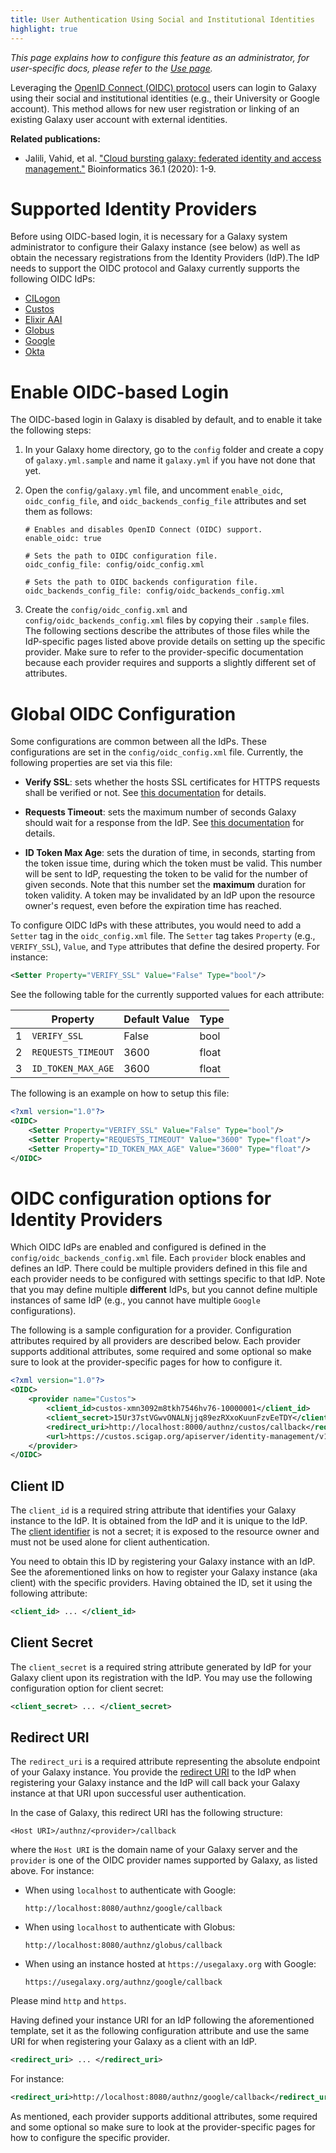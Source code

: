 ```yaml
---
title: User Authentication Using Social and Institutional Identities
highlight: true
---
```


_This page explains how to configure this feature as an administrator,
for user-specific docs, please refer to the [Use page](/authnz/use/oidc/)._

Leveraging the [OpenID Connect (OIDC)
protocol](https://developer.okta.com/blog/2019/10/21/illustrated-guide-to-oauth-and-oidc)
users can login to Galaxy using their social and institutional identities
(e.g., their University or Google account). This method allows for new user
registration or linking of an existing Galaxy user account with external
identities.


**Related publications:**
- Jalili, Vahid, et al. ["Cloud bursting galaxy: federated identity and access management."](https://doi.org/10.1093/bioinformatics/btz472) Bioinformatics 36.1 (2020): 1-9.


# Supported Identity Providers

Before using OIDC-based login, it is necessary for a Galaxy system
administrator to configure their Galaxy instance (see below) as well as obtain
the necessary registrations from the Identity Providers (IdP).The IdP needs to
support the OIDC protocol and Galaxy currently supports the following OIDC
IdPs:

- [CILogon](/authnz/config/oidc/idps/cilogon/)
- [Custos](/authnz/config/oidc/idps/custos/)
- [Elixir AAI](/authnz/config/oidc/idps/elixir-aai/)
- [Globus](/authnz/config/oidc/idps/globus/)
- [Google](/authnz/config/oidc/idps/google/)
- [Okta](/authnz/config/oidc/idps/okta/)


# Enable OIDC-based Login

The OIDC-based login in Galaxy is disabled by default, and to enable it take
the following steps:

1. In your Galaxy home directory, go to the `config` folder and create a copy
of `galaxy.yml.sample` and name it `galaxy.yml` if you have not done that yet.

2. Open the `config/galaxy.yml` file, and uncomment `enable_oidc`,
   `oidc_config_file`, and `oidc_backends_config_file` attributes and set them
   as follows:

    ```
    # Enables and disables OpenID Connect (OIDC) support.
    enable_oidc: true

    # Sets the path to OIDC configuration file.
    oidc_config_file: config/oidc_config.xml

    # Sets the path to OIDC backends configuration file.
    oidc_backends_config_file: config/oidc_backends_config.xml
    ```

3. Create the `config/oidc_config.xml` and `config/oidc_backends_config.xml`
   files by copying their `.sample` files. The following sections describe the
   attributes of those files while the IdP-specific pages listed above provide
   details on setting up the specific provider. Make sure to refer to the
   provider-specific documentation because each provider requires and supports
   a slightly different set of attributes.


# Global OIDC Configuration

Some configurations are common between all the IdPs. These configurations are
set in the `config/oidc_config.xml` file. Currently, the following properties
are set via this file:

- **Verify SSL**: sets whether the hosts SSL certificates for HTTPS requests
  shall be verified or not. See [this
  documentation](http://docs.python-requests.org/en/v1.0.4/user/advanced/#ssl-cert-verification)
  for details.

- **Requests Timeout**: sets the maximum number of seconds Galaxy should wait
  for a response from the IdP. See [this
  documentation](http://docs.python-requests.org/en/master/user/advanced/#timeouts)
  for details.

- **ID Token Max Age**: sets the duration of time, in seconds, starting from
  the token issue time, during which the token must be valid. This number will
  be sent to IdP, requesting the token to be valid for the number of given
  seconds. Note that this number set the **maximum** duration for token
  validity. A token may be invalidated by an IdP upon the resource owner's
  request, even before the expiration time has reached.


To configure OIDC IdPs with these attributes, you would need to add a `Setter`
tag in the `oidc_config.xml` file. The `Setter` tag takes `Property` (e.g.,
`VERIFY_SSL`), `Value`, and `Type` attributes that define the desired property.
For instance:

```xml
<Setter Property="VERIFY_SSL" Value="False" Type="bool"/>
```

See the following table for the currently supported values for each attribute:

|   | Property           | Default Value | Type  |
|---|--------------------|---------------|-------|
| 1 | `VERIFY_SSL`       | False         | bool  |
| 2 | `REQUESTS_TIMEOUT` | 3600          | float |
| 3 | `ID_TOKEN_MAX_AGE` | 3600          | float |


The following is an example on how to setup this file:

```xml
<?xml version="1.0"?>
<OIDC>
    <Setter Property="VERIFY_SSL" Value="False" Type="bool"/>
    <Setter Property="REQUESTS_TIMEOUT" Value="3600" Type="float"/>
    <Setter Property="ID_TOKEN_MAX_AGE" Value="3600" Type="float"/>
</OIDC>
```


# OIDC configuration options for Identity Providers

Which OIDC IdPs are enabled and configured is defined in the
`config/oidc_backends_config.xml` file. Each `provider` block enables and
defines an IdP. There could be multiple providers defined in this file and each
provider needs to be configured with settings specific to that IdP. Note that you may
define multiple **different** IdPs, but you cannot define multiple instances of
same IdP (e.g., you cannot have multiple `Google` configurations).

The following is a sample configuration for a provider. Configuration
attributes required by all providers are described below. Each provider
supports additional attributes, some required and some optional so make sure to
look at the provider-specific pages for how to configure it.

```xml
<?xml version="1.0"?>
<OIDC>
    <provider name="Custos">
        <client_id>custos-xmn3092m8tkh7546hv76-10000001</client_id>
        <client_secret>15Ur37stVGwvONALNjjq89ezRXxoKuunFzvEeTDY</client_secret>
        <redirect_uri>http://localhost:8000/authnz/custos/callback</redirect_uri>
        <url>https://custos.scigap.org/apiserver/identity-management/v1.0.0/</url>
    </provider>
</OIDC>
```

## Client ID

The `client_id` is a required string attribute that identifies your Galaxy
instance to the IdP. It is obtained from the IdP and it is unique to the IdP.
The [client identifier](https://tools.ietf.org/html/rfc6749#section-2.2) is not
a secret; it is exposed to the resource owner and must not be used alone for
client authentication.

You need to obtain this ID by registering your Galaxy instance with an IdP. See
the aforementioned links on how to register your Galaxy instance (aka client)
with the specific providers. Having obtained the ID, set it using the following
attribute:

```xml
<client_id> ... </client_id>
```

## Client Secret

The `client_secret` is a required string attribute generated by IdP for your
Galaxy client upon its registration with the IdP. You may use the following
configuration option for client secret:

```xml
<client_secret> ... </client_secret>
```

## Redirect URI

The `redirect_uri` is a required attribute representing the absolute endpoint
of your Galaxy instance. You provide the [redirect
URI](https://tools.ietf.org/html/rfc6749#section-3.1.2) to the IdP when
registering your Galaxy instance and the IdP will call back your Galaxy
instance at that URI upon successful user authentication.

In the case of Galaxy, this redirect URI has the following structure:

```
<Host URI>/authnz/<provider>/callback
```

where the `Host URI` is the domain name of your Galaxy server and the
`provider` is one of the OIDC provider names supported by Galaxy, as listed
above. For instance:

- When using `localhost` to authenticate with Google:

    ```
    http://localhost:8080/authnz/google/callback
    ```

- When using `localhost` to authenticate with Globus:

    ```
    http://localhost:8080/authnz/globus/callback
    ```

- When using an instance hosted at `https://usegalaxy.org` with Google:

    ```
    https://usegalaxy.org/authnz/google/callback
    ```

Please mind `http` and `https`.

Having defined your instance URI for an IdP following the aforementioned
template, set it as the following configuration attribute and use the same URI
for when registering your Galaxy as a client with an IdP.

```xml
<redirect_uri> ... </redirect_uri>
```

For instance:

```xml
<redirect_uri>http://localhost:8080/authnz/google/callback</redirect_uri>
```

As mentioned, each provider supports additional attributes, some required and
some optional so make sure to look at the provider-specific pages for how to
configure the specific provider.
